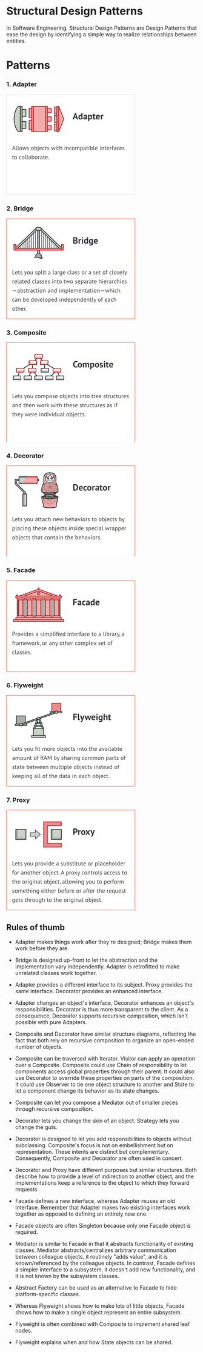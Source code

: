 # Structural Design Patterns
In Software Engineering, Structural Design Patterns are Design Patterns that ease the design by identifying a simple way
to realize relationships between entities.

# Patterns
### 1. Adapter
![](../../../../../../..//docs/img/adapter-pattern-overview.png)

### 2. Bridge
![](../../../../../../..//docs/img/bridge-pattern-overview.png)

### 3. Composite
![](../../../../../../..//docs/img/composite-pattern-overview.png)

### 4. Decorator
![](../../../../../../..//docs/img/decorator-pattern-overview.png)

### 5. Facade
![](../../../../../../..//docs/img/facade-pattern-overview.png)

### 6. Flyweight
![](../../../../../../..//docs/img/flyweight-pattern-overview.png)

### 7. Proxy
![](../../../../../../..//docs/img/proxy-pattern-overview.png)

## Rules of thumb
- Adapter makes things work after they're designed; Bridge makes them work before they are.

- Bridge is designed up-front to let the abstraction and the implementation vary independently. Adapter is retrofitted
 to make unrelated classes work together.

- Adapter provides a different interface to its subject. Proxy provides the same interface. Decorator provides an
 enhanced interface.

- Adapter changes an object's interface, Decorator enhances an object's responsibilities. Decorator is thus more
 transparent to the client. As a consequence, Decorator supports recursive composition, which isn't possible with pure 
 Adapters.

- Composite and Decorator have similar structure diagrams, reflecting the fact that both rely on recursive composition
 to organize an open-ended number of objects.

- Composite can be traversed with Iterator. Visitor can apply an operation over a Composite. Composite could use Chain
 of responsibility to let components access global properties through their parent. It could also use Decorator to 
 override these properties on parts of the composition. It could use Observer to tie one object structure to another and
 State to let a component change its behavior as its state changes.

- Composite can let you compose a Mediator out of smaller pieces through recursive composition.

- Decorator lets you change the skin of an object. Strategy lets you change the guts.

- Decorator is designed to let you add responsibilities to objects without subclassing. Composite's focus is not on
 embellishment but on representation. These intents are distinct but complementary. Consequently, Composite and 
 Decorator are often used in concert.

- Decorator and Proxy have different purposes but similar structures. Both describe how to provide a level of
 indirection to another object, and the implementations keep a reference to the object to which they forward requests.

- Facade defines a new interface, whereas Adapter reuses an old interface. Remember that Adapter makes two existing
 interfaces work together as opposed to defining an entirely new one.

- Facade objects are often Singleton because only one Facade object is required.

- Mediator is similar to Facade in that it abstracts functionality of existing classes. Mediator abstracts/centralizes
 arbitrary communication between colleague objects, it routinely "adds value", and it is known/referenced by the 
 colleague objects. In contrast, Facade defines a simpler interface to a subsystem, it doesn't add new functionality, 
 and it is not known by the subsystem classes.

- Abstract Factory can be used as an alternative to Facade to hide platform-specific classes.

- Whereas Flyweight shows how to make lots of little objects, Facade shows how to make a single object represent an
 entire subsystem.

- Flyweight is often combined with Composite to implement shared leaf nodes.

- Flyweight explains when and how State objects can be shared.
